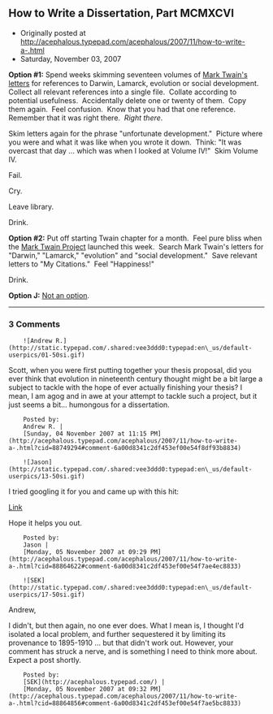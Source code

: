 ## How to Write a Dissertation, Part MCMXCVI

 * Originally posted at http://acephalous.typepad.com/acephalous/2007/11/how-to-write-a-.html
 * Saturday, November 03, 2007



**Option #1:**
Spend weeks skimming seventeen volumes of [Mark Twain's letters](http://www.amazon.com/exec/obidos/ASIN/0520237722/diesekoschmar-20) for references to Darwin, Lamarck, evolution or social development.  Collect all relevant references into a single file.  Collate according to potential usefulness.  Accidentally delete one or twenty of them.  Copy them again.  Feel confusion.  Know that you had that one reference.  Remember that it was right there.  _Right there_.  

Skim letters again for the phrase "unfortunate development."  Picture where you were and what it was like when you wrote it down.  Think: "It was overcast that day ... which was when I looked at Volume IV!"  Skim Volume IV.  

Fail.  

Cry.  

Leave library.  

Drink.

**Option #2:**
Put off starting Twain chapter for a month.  Feel pure bliss when the [Mark Twain Project](http://www.marktwainproject.org/) launched this week.  Search Mark Twain's letters for "Darwin," "Lamarck," "evolution" and "social development."  Save relevant letters to "My Citations."  Feel "Happiness!"

Drink.

**Option J:**
[Not an option](http://digamma.net/btfwiki/index.php/Option\_J).
		

* * *

### 3 Comments 

		

                
[]()

	

		![Andrew R.](http://static.typepad.com/.shared:vee3ddd0:typepad:en\_us/default-userpics/01-50si.gif)
	

	

		

Scott, when you were first putting together your thesis proposal, did you ever think that evolution in nineteenth century thought might be a bit large a subject to tackle with the hope of ever actually finishing your thesis?  I mean, I am agog and in awe at your attempt to tackle such a project, but it just seems a bit... humongous for a dissertation. 

	

		Posted by:
		Andrew R. |
		[Sunday, 04 November 2007 at 11:15 PM](http://acephalous.typepad.com/acephalous/2007/11/how-to-write-a-.html?cid=88749294#comment-6a00d8341c2df453ef00e54f8df93b8834)

[]()

	

		![Jason](http://static.typepad.com/.shared:vee3ddd0:typepad:en\_us/default-userpics/13-50si.gif)
	

	

		

I tried googling it for you and came up with this hit:

[Link](http://acephalous.typepad.com/acephalous/2007/11/how-to-write-a-.html)

Hope it helps you out.

	

		Posted by:
		Jason |
		[Monday, 05 November 2007 at 09:29 PM](http://acephalous.typepad.com/acephalous/2007/11/how-to-write-a-.html?cid=88864622#comment-6a00d8341c2df453ef00e54f7ae4ec8833)

[]()

	

		![SEK](http://static.typepad.com/.shared:vee3ddd0:typepad:en\_us/default-userpics/17-50si.gif)
	

	

		

Andrew, 

I didn't, but then again, no one ever does.  What I mean is, I thought I'd isolated a local problem, and further sequestered it by limiting its provenance to 1895-1910 ... but that didn't work out.  However, your comment has struck a nerve, and is something I need to think more about.  Expect a post shortly.

	

		Posted by:
		[SEK](http://acephalous.typepad.com/) |
		[Monday, 05 November 2007 at 09:32 PM](http://acephalous.typepad.com/acephalous/2007/11/how-to-write-a-.html?cid=88864856#comment-6a00d8341c2df453ef00e54f7ae5bc8833)

		

        